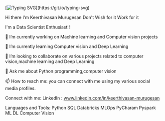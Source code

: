 [![Typing SVG](https://readme-typing-svg.demolab.com/?lines=Welcome+to+Keerthivasan+M+GitHub;)](https://git.io/typing-svg)

Hi there I'm Keerthivasan Murugesan Don't Wish for it Work for it

I'm a Data Scientist Enthusiast!!

🔭 I’m currently working on Machine learning and Computer vision projects

🌱 I’m currently learning Computer vision and Deep Learning

👯 I’m looking to collaborate on various projects related to computer vision,machine learning and Deep Learning

💬 Ask me about Python programming,computer vision

📫 How to reach me: you can connect with me using my various social media profiles.

Connect with me:
LinkedIn : www.linkedin.com/in/keerthivasan-murugesan

Languages and Tools:
Python SQL Databricks MLOps PyCharam Pyspark ML DL Computer Vision 
